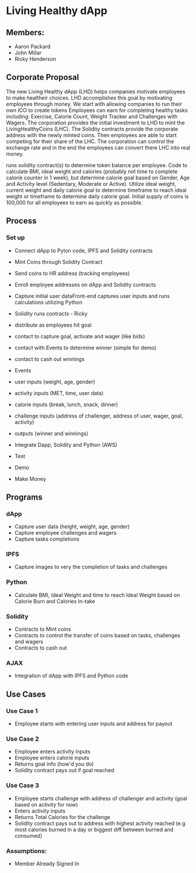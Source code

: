 # Living Healthy dApp

## Members: 
* Aaron Packard
* John Millar
* Ricky Henderson

## Corporate Proposal

The new Living Healthy dApp (LHD) helps companies motivate employees to make healtheir choices. LHD accomplishes this goal by motivating employees through money. We start with allowing companies to run their own ICO to create tokens Employees can earn for completing healthy tasks including: Exercise, Calorie Count, Weight Tracker and Challenges with Wagers. The corporation provides the initial investment to LHD to mint the LivingHealthyCoins (LHC). The Solidity contracts provide the corporate address with the newly minted coins. Then employees are able to start competing for their share of the LHC. The corporation can control the exchange rate and in the end the employees can convert there LHC into real money.

runs solidity contract(s) to determine token balance per employee. Code to calculate BMI, ideal weight and calories (probably not time to complete calorie counter in 1 week), but determine calorie goal based on Gender, Age and Activity level (Sedentary, Moderate or Active). Utilize ideal weight, current weight and daily calorie goal to determine timeframe to reach ideal weight or timeframe to determine daily calorie goal. Initial supply of coins is 100,000 for all employees to earn as quickly as possible.

## Process

### Set up
* Connect dApp to Pyton code, IPFS and Solidity contracts
* Mint Coins through Solidity Contract
* Send coins to HR address (tracking employees)
* Enroll employee addresses on dApp and Solidity contracts


* Capture initial user dataFront-end captures user inputs and runs calculations utilizing Python
* Solidity runs contracts - Ricky
* distribute as employees hit goal


* contact to capture goal, activate and wager (like bids)
* contact with Events to determine winner (simple for demo)
* contact to cash out winnings

* Events
* user inputs (weight, age, gender)
* activity inputs (MET, time, user data)
* calorie inputs (break, lunch, snack, dinner)
* challenge inputs (address of challenger, address of user, wager, goal, activity)
* outputs (winner and winnings)
* Integrate Dapp, Solidity and Python (AWS)
* Test
* Demo
* Make Money


## Programs

### dApp

* Capture user data (height, weight, age, gender)
* Capture employee challenges and wagers
* Capture tasks completions

### IPFS

* Capture images to very the completion of tasks and challenges

### Python

* Calculate BMI, Ideal Weight and time to reach Ideal Weight based on Calorie Burn and Calories In-take 

### Solidity

* Contracts to Mint coins
* Contracts to control the transfer of coins based on tasks, challenges and wagers
* Contracts to cash out 

### AJAX

* Integration of dApp with IPFS and Python code

## Use Cases

### Use Case 1

* Employee starts with entering user inputs and address for payout

### Use Case 2

* Employee enters activity inputs
* Employee enters calorie inputs
* Returns goal info (how'd you do)
* Solidity contract pays out if goal reached

### Use Case 3

* Employee starts challenge with address of challenger and activity (goal based on activity for now)
* Enters activity inputs
* Returns Total Calories for the challenge 
* Solidity contract pays out to address with highest activity reached (e.g most calories burned in a day or biggest diff between burned and consumed)

### Assumptions:
* Member Already Signed In




